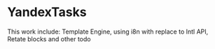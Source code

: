 # YandexTasks
This work include: Template Engine, using i8n with replace to Intl API, Retate blocks and other todo
